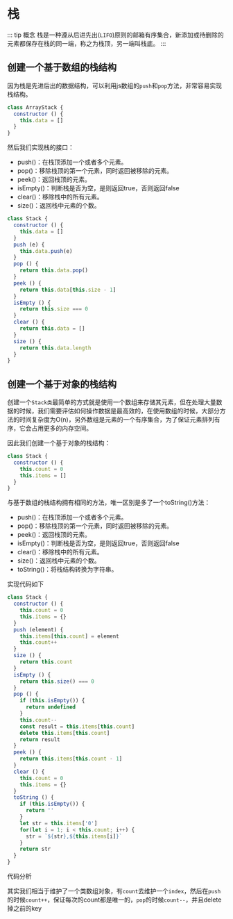 # 栈
::: tip 概念
栈是一种遵从后进先出(`LIFO`)原则的邮箱有序集合，新添加或待删除的元素都保存在栈的同一端，称之为栈顶，另一端叫栈底。
:::

## 创建一个基于数组的栈结构

因为栈是先进后出的数据结构，可以利用js数组的`push`和`pop`方法，非常容易实现栈结构。

```javascript
class ArrayStack {
  constructor () {
    this.data = []
  }
}
```

然后我们实现栈的接口：

- push()：在栈顶添加一个或者多个元素。
- pop()：移除栈顶的第一个元素，同时返回被移除的元素。
- peek()：返回栈顶的元素。
- isEmpty()：判断栈是否为空，是则返回true，否则返回false
- clear()：移除栈中的所有元素。
- size()：返回栈中元素的个数。

```javascript
class Stack {
  constructor () {
    this.data = []
  }
  push (e) {
    this.data.push(e)
  }
  pop () {
    return this.data.pop()
  }
  peek () {
    return this.data[this.size - 1]
  }
  isEmpty () {
    return this.size === 0
  }
  clear () {
    return this.data = []
  }
  size () {
    return this.data.length
  }
}

```

## 创建一个基于对象的栈结构

创建一个`Stack类`最简单的方式就是使用一个数组来存储其元素，但在处理大量数据的时候，我们需要评估如何操作数据是最高效的，在使用数组的时候，大部分方法的时间复杂度为O(n)，另外数组是元素的一个有序集合，为了保证元素排列有序，它会占用更多的内存空间。

因此我们创建一个基于对象的栈结构：

```javascript
class Stack {
  constructor () {
    this.count = 0
    this.items = []
  }
}
```

与基于数组的栈结构拥有相同的方法，唯一区别是多了一个toString()方法：

- push()：在栈顶添加一个或者多个元素。
- pop()：移除栈顶的第一个元素，同时返回被移除的元素。
- peek()：返回栈顶的元素。
- isEmpty()：判断栈是否为空，是则返回true，否则返回false
- clear()：移除栈中的所有元素。
- size()：返回栈中元素的个数。
- toString()：将栈结构转换为字符串。

实现代码如下
```javascript
class Stack {
  constructor () {
    this.count = 0
    this.items = {}
  }
  push (element) {
    this.items[this.count] = element
    this.count++
  }
  size () {
    return this.count
  }
  isEmpty () {
    return this.size() === 0
  }
  pop () {
    if (this.isEmpty()) {
      return undefined
    }
    this.count--
    const result = this.items[this.count]
    delete this.items[this.count]
    return result
  }
  peek () {
    return this.items[this.count - 1]
  }
  clear () {
    this.count = 0
    this.items = {}
  }
  toString () {
    if (this.isEmpty()) {
      return ''
    }
    let str = this.items['0']
    for(let i = 1; i < this.count; i++) {
      str = `${str},${this.items[i]}`
    }
    return str
  }
}
```

代码分析

其实我们相当于维护了一个类数组对象，有`count`去维护一个`index`，然后在`push`的时候`count++`，保证每次的count都是唯一的，`pop`的时候`count--`，并且delete掉之前的key
